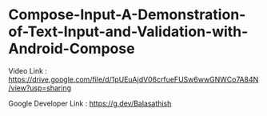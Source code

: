 # Compose-Input-A-Demonstration-of-Text-Input-and-Validation-with-Android-Compose


Video Link : https://drive.google.com/file/d/1pUEuAjdV06crfueFUSw6wwGNWCo7A84N/view?usp=sharing

Google Developer Link : https://g.dev/Balasathish
